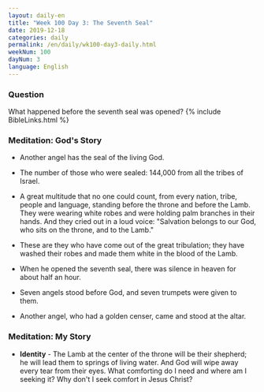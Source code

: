 ```yaml
---
layout: daily-en
title: "Week 100 Day 3: The Seventh Seal"
date: 2019-12-18 
categories: daily
permalink: /en/daily/wk100-day3-daily.html
weekNum: 100
dayNum: 3
language: English
---
```


### Question     
What happened before the seventh seal was opened?
{% include BibleLinks.html %} 

### Meditation: God's Story   
+ Another angel has the seal of the living God. 

+ The number of those who were sealed: 144,000 from all the tribes of Israel. 

+ A great multitude that no one could count, from every nation, tribe, people and language, standing before the throne and before the Lamb. They were wearing white robes and were holding palm branches in their hands. And they cried out in a loud voice: "Salvation belongs to our God, who sits on the throne, and to the Lamb." 

+ These are they who have come out of the great tribulation; they have washed their robes and made them white in the blood of the Lamb. 

+ When he opened the seventh seal, there was silence in heaven for about half an hour. 

+ Seven angels stood before God, and seven trumpets were given to them. 

+ Another angel, who had a golden censer, came and stood at the altar. 

### Meditation: My Story   
+ **Identity** - The Lamb at the center of the throne will be their shepherd; he will lead them to springs of living water. And God will wipe away every tear from their eyes. What comforting do I need and where am I seeking it? Why don't I seek comfort in Jesus Christ? 
